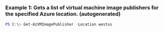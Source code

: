 
### Example 1: Gets a list of virtual machine image publishers for the specified Azure location. (autogenerated)
```powershell
PS C:\> Get-AzVMImagePublisher -Location westus


